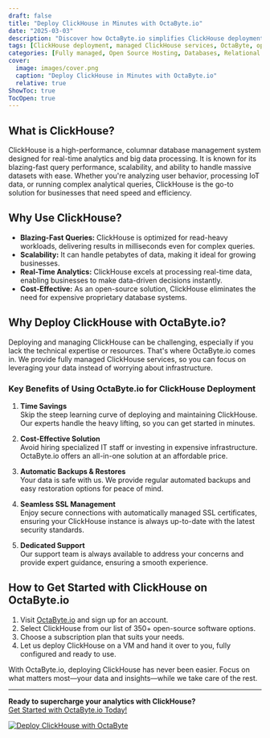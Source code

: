```yaml
---
draft: false
title: "Deploy ClickHouse in Minutes with OctaByte.io"
date: "2025-03-03"
description: "Discover how OctaByte.io simplifies ClickHouse deployment with fully managed services. Save time, reduce costs, and enjoy seamless SSL management, automatic backups, and expert support—all in one place."
tags: [ClickHouse deployment, managed ClickHouse services, OctaByte, open-source database, ClickHouse hosting, managed database services, ClickHouse benefits, OctaByte ClickHouse]
categories: [Fully managed, Open Source Hosting, Databases, Relational Databases, Specialized Databases]
cover:
  image: images/cover.png
  caption: "Deploy ClickHouse in Minutes with OctaByte.io"
  relative: true
ShowToc: true
TocOpen: true
---
```



## What is ClickHouse?

ClickHouse is a high-performance, columnar database management system designed for real-time analytics and big data processing. It is known for its blazing-fast query performance, scalability, and ability to handle massive datasets with ease. Whether you're analyzing user behavior, processing IoT data, or running complex analytical queries, ClickHouse is the go-to solution for businesses that need speed and efficiency.

## Why Use ClickHouse?

- **Blazing-Fast Queries:** ClickHouse is optimized for read-heavy workloads, delivering results in milliseconds even for complex queries.
- **Scalability:** It can handle petabytes of data, making it ideal for growing businesses.
- **Real-Time Analytics:** ClickHouse excels at processing real-time data, enabling businesses to make data-driven decisions instantly.
- **Cost-Effective:** As an open-source solution, ClickHouse eliminates the need for expensive proprietary database systems.

## Why Deploy ClickHouse with OctaByte.io?

Deploying and managing ClickHouse can be challenging, especially if you lack the technical expertise or resources. That's where OctaByte.io comes in. We provide fully managed ClickHouse services, so you can focus on leveraging your data instead of worrying about infrastructure.

### Key Benefits of Using OctaByte.io for ClickHouse Deployment

1. **Time Savings**  
   Skip the steep learning curve of deploying and maintaining ClickHouse. Our experts handle the heavy lifting, so you can get started in minutes.

2. **Cost-Effective Solution**  
   Avoid hiring specialized IT staff or investing in expensive infrastructure. OctaByte.io offers an all-in-one solution at an affordable price.

3. **Automatic Backups & Restores**  
   Your data is safe with us. We provide regular automated backups and easy restoration options for peace of mind.

4. **Seamless SSL Management**  
   Enjoy secure connections with automatically managed SSL certificates, ensuring your ClickHouse instance is always up-to-date with the latest security standards.

5. **Dedicated Support**  
   Our support team is always available to address your concerns and provide expert guidance, ensuring a smooth experience.

## How to Get Started with ClickHouse on OctaByte.io

1. Visit [OctaByte.io](https://octabyte.io) and sign up for an account.
2. Select ClickHouse from our list of 350+ open-source software options.
3. Choose a subscription plan that suits your needs.
4. Let us deploy ClickHouse on a VM and hand it over to you, fully configured and ready to use.

With OctaByte.io, deploying ClickHouse has never been easier. Focus on what matters most—your data and insights—while we take care of the rest.

---

**Ready to supercharge your analytics with ClickHouse?**  
[Get Started with OctaByte.io Today!](https://octabyte.io)

[![Deploy ClickHouse with OctaByte](/images/deploy-on-octabyte.png)](https://octabyte.io/fully-managed-open-source-services/databases/relational-databases/clickhouse)